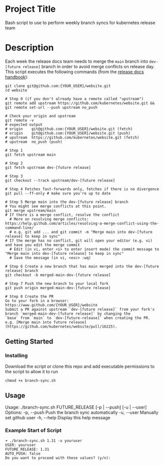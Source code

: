 # Project Title

Bash script to use to perform weekly branch syncs for kubernetes release team

# Description

Each week the release docs team needs to merge the `main` branch into `dev-[future release]` branch in order to avoid merge conflicts on release day. This script executes the following commands (from the [release docs handbook](https://github.com/kubernetes/sig-release/blob/b51237ddb556bb6d24e43d7424e55cb9e66694d5/release-team/role-handbooks/docs/Release-Timeline.md#maintain-the-current-and-upcoming-dev-branch)): 
```
git clone git@github.com:{YOUR_USER}/website.git
cd website

# Step 0 (if you don't already have a remote called "upstream")
git remote add upstream https://github.com/kubernetes/website.git && git remote set-url --push upstream no_push

# Check your origin and upstream
git remote -v
# expected output
# origin	git@github.com:{YOUR_USER}/website.git (fetch)
# origin	git@github.com:{YOUR_USER}/website.git (push)
# upstream	https://github.com/kubernetes/website.git (fetch)
# upstream	no_push (push)

# Step 1
git fetch upstream main

# Step 2
git fetch upstream dev-[future release]

# Step 3
git checkout --track upstream/dev-[future release]

# Step 4 Fetches fast-forwards only, fetches if there is no divergence
git pull --ff-only # make sure you're up to date

# Step 5 Merge main into the dev-[future release] branch
# You might see merge conflicts at this point.
git merge upstream/main
# If there is a merge conflict, resolve the conflict
  # More on resolving merge conflicts: https://help.github.com/articles/resolving-a-merge-conflict-using-the-command-line/
  # e.g. git add ... and git commit -m "Merge main into dev-[future release] to keep in sync"
# If the merge has no conflict, git will open your editor (e.g. vi) and have you edit the merge commit
  # Edit (in vi, enter <i> to enter insert mode) the commit message to "Merge main into dev-[future release] to keep in sync"
  # Save the message (in vi, <esc> :wq)

# Step 6 Create a new branch that has main merged into the dev-[future release] branch
git checkout -b merged-main-dev-[future release]

# Step 7 Push the new branch to your local fork
git push origin merged-main-dev-[future release]

# Step 8 Create the PR
Go to your fork in a browser: https://www.github.com/{YOUR_USER}/website
Submit a PR against upstream `dev-[future release]` from your fork's branch `merged-main-dev-[future release]` by changing the
`base` from `main` to `dev-[future-release]` when creating the PR.
e.g. [Merge main into future release](https://github.com/kubernetes/website/pull/16225).
```

## Getting Started

### Installing

Download the script or clone this repo and add executable permissions to the script to allow it to run
```
chmod +x branch-sync.sh
```

## Usage

Usage: ./branch-sync.sh FUTURE_RELEASE [-p | --push] [-u | --user]
Options:
  -p, --push    Push the branch sync automatically
  -u, --user    Manually set github user
  -h, --help    Display this help message

### Example Start of Script

```
➜ ./branch-sync.sh 1.31 -u youruser   
USER: youruser
FUTURE_RELEASE: 1.31
AUTO_PUSH: false
Do you want to proceed with these values? (y/n):
```
